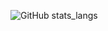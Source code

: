 ![GitHub stats_langs](https://github-readme-stats.vercel.app/api/top-langs/?username=tdworowy&theme=shadow_red&hide=HTML,CSS,JupyterNotebook&langs_count=10)
<!---
![GitHub stats](https://github-readme-stats.vercel.app/api?username=tdworowy&show_icons=true&theme=shadow_red)
-->
